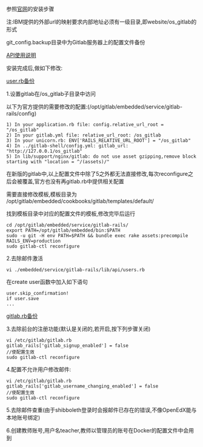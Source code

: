 参照[官网](https://about.gitlab.com/downloads/)的安装步骤

注:IBM提供的外部url的映射要求内部地址必须有一级目录,即website/os_gitlab的形式

git_config.backup目录中为Gitlab服务器上的配置文件备份

[API使用说明](https://github.com/gitlabhq/gitlabhq/tree/master/doc/api)

安装完成后,做如下修改:

[user.rb备份](https://github.com/rainymoon911/online_experiment_platform/blob/master/GitLab/git_config.backup/users.rb)

1.设置gitlab在/os_gitlab子目录中访问

以下为官方提供的需要修改的配置:(/opt/gitlab/embedded/service/gitlab-rails/config)

    1) In your application.rb file: config.relative_url_root = "/os_gitlab"
    2) In your gitlab.yml file: relative_url_root: /os_gitlab
    3) In your unicorn.rb: ENV['RAILS_RELATIVE_URL_ROOT'] = "/os_gitlab"
    4) In ../gitlab-shell/config.yml: gitlab_url: "http://127.0.0.1/os_gitlab"
    5) In lib/support/nginx/gitlab: do not use asset gzipping,remove block starting with "location = ^/(assets)/"
    
在新版的gitlab中,以上配置文件中除了5之外都无法直接修改,每次reconfigure之后会被覆盖,官方也没有再gitlab.rb中提供相关配置

需要直接修改模板,模板目录为 /opt/gitlab/embedded/cookbooks/gitlab/templates/default/

找到模板目录中对应的配置文件的模板,修改完毕后运行

    cd /opt/gitlab/embedded/service/gitlab-rails/
    export PATH=/opt/gitlab/embedded/bin:$PATH
    sudo -u git -H env PATH=$PATH && bundle exec rake assets:precompile RAILS_ENV=production
    sudo gitlab-ctl reconfigure



2.去除邮件激活


    vi ./embedded/service/gitlab-rails/lib/api/users.rb
    
在create user函数中加入如下语句
    
    user.skip_confirmation!
    if user.save
    ...

[gitlab.rb备份](https://github.com/rainymoon911/online_experiment_platform/blob/master/GitLab/git_config.backup/gitlab.rb)

3.去除前台的注册功能(默认是关闭的,若开启,按下列步骤关闭)

    vi /etc/gitlab/gitlab.rb
    gitlab_rails['gitlab_signup_enabled'] = false
    //使配置生效
    sudo gitlab-ctl reconfigure

4.配置不允许用户修改邮件:

    vi /etc/gitlab/gitlab.rb
    gitlab_rails['gitlab_username_changing_enabled'] = false
    //使配置生效
    sudo gitlab-ctl reconfigure
    
5.去除邮件查重(由于shibboleth登录时会报邮件已存在的错误,不像OpenEdX能与本地账号绑定)

6.创建教师账号,用户名teacher,教师以管理员的账号在Docker的配置文件中会用到
